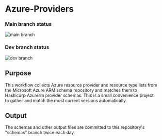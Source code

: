 # Azure-Providers

### Main branch status
![main branch](https://github.com/tekowalsky/azure-providers/actions/workflows/getSchemas.yml/badge.svg?branch=main)

### Dev branch status
![dev branch](https://github.com/tekowalsky/azure-providers/actions/workflows/getSchemas.yml/badge.svg?branch=dev)

## Purpose

This workflow collects Azure resource provider and resource type lists from the Microsoft Azure ARM schema repository and matches them to Hashicorp Azurerm provider schemas.  This is a small convenience project to gather and match the most current versions automatically.

## Output

The schemas and other output files are committed to this repository's "schemas" branch twice each day.
